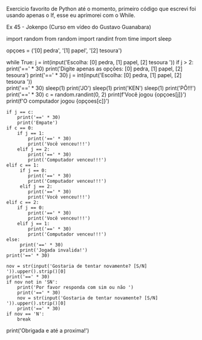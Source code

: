 Exercicio favorito de Python até o momento, primeiro código que escrevi foi usando apenas o If, esse eu aprimorei com o While.

Ex 45 - Jokenpo (Curso em vídeo do Gustavo Guanabara)

import random
from random import randint
from time import sleep

opçoes = ('[0] pedra', '[1] papel', '[2] tesoura')

while True:	
	j = int(input('Escolha: [0] pedra, [1] papel, [2] tesoura '))
	if j > 2:
		print('==' * 30)
		print('Digite apenas as opções: [0] pedra, [1] papel, [2] tesoura')
		print('==' * 30)
		j = int(input('Escolha: [0] pedra, [1] papel, [2] tesoura '))	
	print('==' * 30)
	sleep(1)
	print('JO')
	sleep(1)
	print('KEN')
	sleep(1)
	print('PÔ!!!')
	print('==' * 30)
	c = random.randint(0, 2)
	print(f'Você jogou {opçoes[j]}')
	print(f'O computador jogou {opçoes[c]}')

	
	if j == c:
		print('==' * 30)
		print('Empate')
	if c == 0:
		if j == 1:
			print('==' * 30)
			print('Você venceu!!!')
		elif j == 2:
			print('==' * 30)
			print('Computador venceu!!!')
	elif c == 1:
		 if j == 0:
		 	print('==' * 30)
		 	print('Computador venceu!!!')
		 elif j == 2:
		 	print('==' * 30)
		 	print('Você venceu!!!')
	elif c == 2:
	 	if j == 0:
	 		print('==' * 30)
	 		print('Você venceu!!!')
	 	elif j == 1:
	 		print('==' * 30)
	 		print('Computador venceu!!!')
	else:
	 	 print('==' * 30)
	 	 print('Jogada invalida!')
	print('==' * 30)

	nov = str(input('Gostaria de tentar novamente? [S/N] ')).upper().strip()[0]
	print('==' * 30)
	if nov not in 'SN':
		print('Por favor responda com sim ou não ')
		print('==' * 30)
		nov = str(input('Gostaria de tentar novamente? [S/N] ')).upper().strip()[0]
		print('==' * 30) 	 
	if nov == 'N':
		break
print('Obrigada e até a proxima!')



